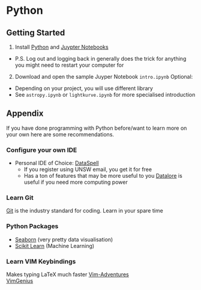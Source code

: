 # Python
## Getting Started
1. Install [Python](https://www.python.org/downloads/) and [Juypter Notebooks](https://jupyter.org/install)
  - P.S. Log out and logging back in generally does the trick for anything you might need to restart your computer for
2. Download and open the sample Juyper Notebook `intro.ipynb`
Optional:
- Depending on your project, you will use different library
- See `astropy.ipynb` or `lightkurve.ipynb` for more specialised introduction

## Appendix
If you have done programming with Python before/want to learn more on your own here are some recommendations.

### Configure your own IDE
- Personal IDE of Choice: [DataSpell](https://www.jetbrains.com/dataspell/)
  - If you register using UNSW email, you get it for free
  - Has a ton of features that may be more useful to you
 [Datalore](https://www.jetbrains.com/datalore/) is useful if you need more computing power
 
### Learn Git
[Git](https://github.com/git-guides) is the industry standard for coding. 
Learn in your spare time

### Python Packages
- [Seaborn](https://seaborn.pydata.org/) (very pretty data visualisation)
- [Scikit Learn](https://scikit-learn.org/) (Machine Learning)

### Learn VIM Keybindings
Makes typing LaTeX much faster
[Vim-Adventures](https://vim-adventures.com/)  
[VimGenius](http://www.vimgenius.com/)
